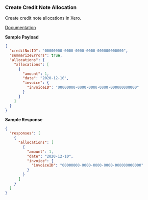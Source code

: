 ### Create Credit Note Allocation

Create credit note allocations in Xero.

[Documentation](https://xeroapi.github.io/xero-node/accounting/index.html#api-Accounting-createCreditNoteAllocation)

**Sample Payload**
```json
{
  "creditNotID": "00000000-0000-0000-0000-000000000000",
  "summarizeErrors": true,
  "allocations": {
    "allocations": [
      {
        "amount": 1,
        "date": "2020-12-10",
        "invoice": {
          "invoiceID": "00000000-0000-0000-0000-000000000000"
        }
      }
    ]
  }
}
```

**Sample Response**
```json
{
  "responses": [
    {
      "allocations": [
        {
          "amount": 1,
          "date": "2020-12-10",
          "invoice": {
            "invoiceID": "00000000-0000-0000-0000-000000000000"
          }
        }
      ]
    }
  ]
}
```
